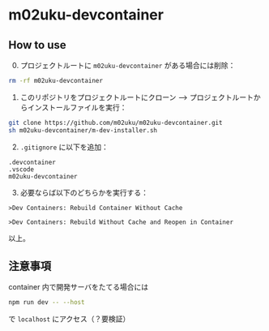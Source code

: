 # m02uku-devcontainer

## How to use

0. プロジェクトルートに `m02uku-devcontainer` がある場合には削除：

```bash
rm -rf m02uku-devcontainer
```

1. このリポジトリをプロジェクトルートにクローン --> プロジェクトルートからインストールファイルを実行：

```bash
git clone https://github.com/m02uku/m02uku-devcontainer.git
sh m02uku-devcontainer/m-dev-installer.sh
```

2. `.gitignore` に以下を追加：

```
.devcontainer
.vscode
m02uku-devcontainer
```

3. 必要ならば以下のどちらかを実行する：

```
>Dev Containers: Rebuild Container Without Cache
```

```
>Dev Containers: Rebuild Without Cache and Reopen in Container
```

以上。

## 注意事項

container 内で開発サーバをたてる場合には

```bash
npm run dev -- --host
```

で `localhost` にアクセス（？要検証）
